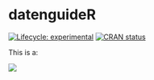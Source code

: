
<!-- README.md is generated from README.Rmd. Please edit that file -->

# datenguideR

<!-- badges: start -->

[![Lifecycle:
experimental](https://img.shields.io/badge/lifecycle-experimental-orange.svg)](https://www.tidyverse.org/lifecycle/#experimental)
[![CRAN
status](https://www.r-pkg.org/badges/version/Projects)](https://cran.r-project.org/package=Projects)
<!-- badges: end -->

This is a:

![](http://www.wipsociology.org/wp-content/uploads/2017/12/banner.png)
